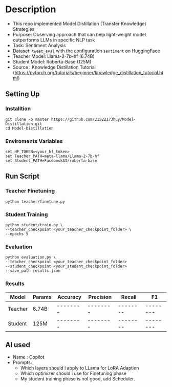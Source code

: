 
# Description
- This repo implemented Model Distillation (Transfer Knowledge) Strategies
- Purpose: Observing approach that can help light-weight model outperforms LLMs in specific NLP task
- Task: Sentiment Analysis
- Dataset: `tweet_eval` with the configuration `sentiment` on HuggingFace
- Teacher Model: Llama-2-7b-hf (6.74B)
- Student Model: Roberta-Base (125M)
- Source : Knowledge Distillation Tutorial (https://pytorch.org/tutorials/beginner/knowledge_distillation_tutorial.html)

## Setting Up
### Installtion
```
git clone -b master https://github.com/21522173huy/Model-Distillation.git
cd Model-Distillation
```
### Enviroments Variables
```
set HF_TOKEN=<your_hf_token>
set Teacher_PATH=meta-llama/Llama-2-7b-hf
set Student_PATH=FacebookAI/roberta-base
```
## Run Script
### Teacher Finetuning
```
python teacher/finetune.py
```
### Student Training
```
python student/train.py \ 
--teacher_checkpoint <your_teacher_checkpoint_folder> \
--epochs 5
```
### Evaluation
```
python evaluation.py \
--teacher_checkpoint <your_teacher_checkpoint_folder>
--student_checkpoint <your_student_checkpoint_folder>
--save_path results.json
```

### Results
|  Model | Params |Accuracy | Precision | Recall | F1 |
| -------- | ------- |------- | -------- |-------- |-------- |
| Teacher  | 6.74B |-------- |-------- |-------- |--------
| Student  |  125M |--------| --------  |-------- |-------- |


## AI used
- Name : Copilot
- Prompts: 
  - Which layers should i apply to LLama for LoRA Adaption
  - Which optimizer should i use for Finetuning phase
  - My student training phase is not good, add Scheduler.



